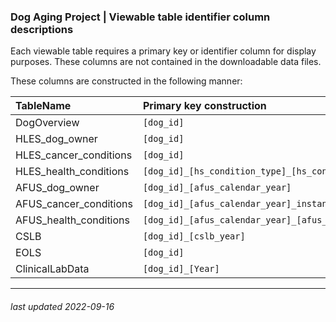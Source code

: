 ### Dog Aging Project | Viewable table identifier column descriptions

Each viewable table requires a primary key or identifier column for display purposes.
These columns are not contained in the downloadable data files.

These columns are constructed in the following manner:

| TableName      | Primary key construction |
| :--- | :----------- |
| DogOverview      | `[dog_id]`       |
| HLES_dog_owner      | `[dog_id]`       |
| HLES_cancer_conditions   | `[dog_id]`        |
| HLES_health_conditions   | `[dog_id]_[hs_condition_type]_[hs_condition]_instance`     |
| AFUS_dog_owner   | `[dog_id]_[afus_calendar_year]`   |
| AFUS_cancer_conditions   | `[dog_id]_[afus_calendar_year]_instance`       |
| AFUS_health_conditions | `[dog_id]_[afus_calendar_year]_[afus_hs_new_condition_type]_[afus_hs_new_condition]_instance`       |
| CSLB   | `[dog_id]_[cslb_year]` |
| EOLS  | `[dog_id]`    |
| ClinicalLabData      | `[dog_id]_[Year]`       |

*** 

###### *last updated 2022-09-16*